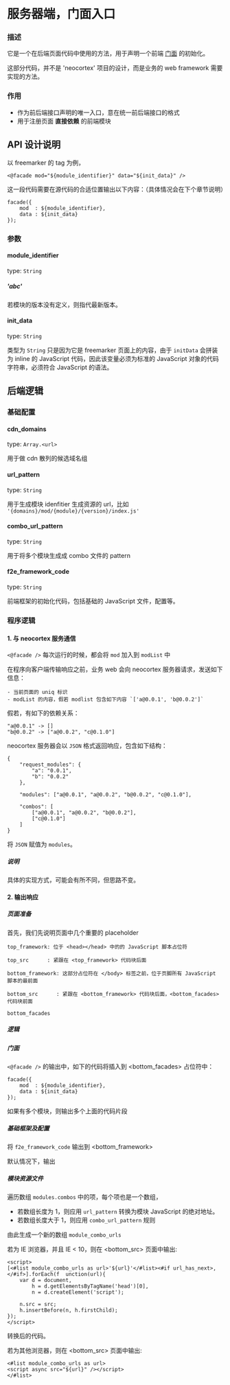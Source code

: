 # 服务器端，门面入口

### 描述
它是一个在后端页面代码中使用的方法，用于声明一个前端 [门面](http://en.wikipedia.org/wiki/Facade_pattern) 的初始化。

这部分代码，并不是 'neocortex' 项目的设计，而是业务的 web framework 需要实现的方法。

### 作用

- 作为前后端接口声明的唯一入口，意在统一前后端接口的格式
- 用于注册页面 **直接依赖** 的前端模块


## API 设计说明

以 freemarker 的 tag 为例，

	<@facade mod="${module_identifier}" data="${init_data}" />
	
这一段代码需要在源代码的合适位置输出以下内容：（具体情况会在下个章节说明）
	
	facade({
		mod  : ${module_identifier},
		data : ${init_data}
	});

### 参数

#### module_identifier

type: `String`

##### 'abc'

若模块的版本没有定义，则指代最新版本。

#### init_data

type: `String` 

类型为 `String` 只是因为它是 freemarker 页面上的内容，由于 `initData` 会拼装为 inline 的 JavaScript 代码，因此该变量必须为标准的 JavaScript 对象的代码字符串，必须符合 JavaScript 的语法。


## 后端逻辑

### 基础配置

#### cdn_domains
type: `Array.<url>`

用于做 cdn 散列的候选域名组

#### url_pattern
type: `String`

用于生成模块 idenfitier 生成资源的 url，比如
`'{domains}/mod/{module}/{version}/index.js'`

#### combo_url_pattern
type: `String`

用于将多个模块生成成 combo 文件的 pattern

#### f2e_framework_code
type: `String`

前端框架的初始化代码，包括基础的 JavaScript 文件，配置等。

### 程序逻辑

#### 1. 与 neocortex 服务通信

`<@facade />` 每次运行的时候，都会将 `mod` 加入到 `modList` 中

在程序向客户端传输响应之前，业务 web 会向 neocortex 服务器请求，发送如下信息：
	
	- 当前页面的 uniq 标识
	- modList 的内容，假若 modlist 包含如下内容 `['a@0.0.1', 'b@0.0.2']`

假若，有如下的依赖关系：

	"a@0.0.1" -> []
	"b@0.0.2" -> ["a@0.0.2", "c@0.1.0"]

neocortex 服务器会以 `JSON` 格式返回响应，包含如下结构：

	{
		"request_modules": {
			"a": "0.0.1",
			"b": "0.0.2"
		},
		
		"modules": ["a@0.0.1", "a@0.0.2", "b@0.0.2", "c@0.1.0"],
		
		"combos": [
			["a@0.0.1", "a@0.0.2", "b@0.0.2"],
			["c@0.1.0"]
		]
	}
	
将 `JSON` 赋值为 `modules`。

##### 说明
具体的实现方式，可能会有所不同，但思路不变。

#### 2. 输出响应	

##### 页面准备

首先，我们先说明页面中几个重要的 placeholder
	
	top_framework: 位于 <head></head> 中的的 JavaScript 脚本占位符
	
	top_src      : 紧跟在 <top_framework> 代码块后面
	
	bottom_framework: 这部分占位符在 </body> 标签之前，位于页脚所有 JavaScript 脚本的最前面
	
	bottom_src      : 紧跟在 <bottom_framework> 代码块后面，<bottom_facades> 代码块前面
	 
	bottom_facades

##### 逻辑

##### 门面

`<@facade />` 的输出中，如下的代码将插入到 <bottom_facades> 占位符中：
	
	facade({
		mod  : ${module_identifier},
		data : ${init_data}
	});
	
如果有多个模块，则输出多个上面的代码片段

##### 基础框架及配置

将 `f2e_framework_code` 输出到 <bottom_framework> 

默认情况下，输出

##### 模块资源文件

遍历数组 `modules.combos` 中的项，每个项也是一个数组，

- 若数组长度为 1，则应用 `url_pattern` 转换为模块 JavaScript 的绝对地址。
- 若数组长度大于 1，则应用 `combo_url_pattern` 规则

由此生成一个新的数组 `module_combo_urls`

若为 IE 浏览器，并且 IE < 10，则在 <bottom_src> 页面中输出:

	<script>
	[<#list module_combo_urls as url>'${url}'</#list><#if url_has_next>, </#if>].forEach(f	unction(url){
		var d = document,
			h = d.getElementsByTagName('head')[0],
			n = d.createElement('script');
    
    	n.src = src;
    	h.insertBefore(n, h.firstChild);
	});
	</script>
	
转换后的代码。
	
若为其他浏览器，则在 <bottom_src> 页面中输出:

	<#list module_combo_urls as url>
	<script async src="${url}" /></script>
	</#list>
